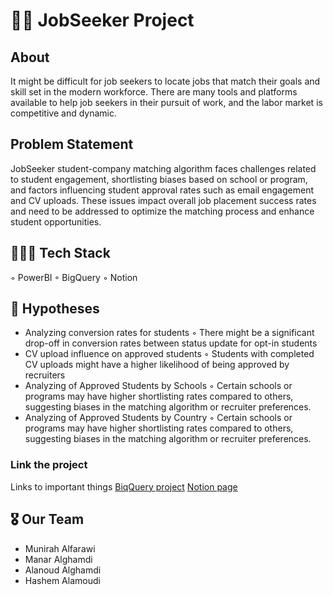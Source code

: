 # 💼🔎 JobSeeker Project
## About
It might be difficult for job seekers to locate jobs that match their goals and skill set in the modern workforce. There are many tools and platforms available to help job seekers in their pursuit of work, and the labor market is competitive and dynamic.

## Problem Statement 
JobSeeker student-company matching algorithm faces challenges related to student engagement, shortlisting biases based on school or program, and factors influencing student approval rates such as email engagement and CV uploads. 
These issues impact overall job placement success rates and need to be addressed to optimize the matching process and enhance student opportunities.

## 👩🏻‍💻 Tech Stack
◦ PowerBI
◦ BigQuery
◦ Notion

## 🔬 Hypotheses
* Analyzing conversion rates for students
  ◦ There might be a significant drop-off in conversion rates between status update for opt-in students
*  CV upload influence on approved students
  ◦ Students with completed CV uploads might have a higher likelihood of being  approved by recruiters
* Analyzing of Approved Students by Schools
  ◦ Certain schools or programs may have higher shortlisting rates compared to others, suggesting biases in the matching algorithm or recruiter preferences.
* Analyzing of Approved Students by Country
  ◦ Certain schools or programs may have higher shortlisting rates compared to others, suggesting biases in the matching algorithm or recruiter preferences.
  
### Link the project
Links to important things
[BiqQuery project](https://console.cloud.google.com/bigquery?sq=911268516373:09c2cf032f0c41358fecbb4dcff4a2df&authuser=1&project=data-analysis-bootcamp-414707&supportedpurview=project&ws=!1m4!1m3!8m2!1s911268516373!2s09c2cf032f0c41358fecbb4dcff4a2df)
[Notion page](https://www.notion.so/JobSeeker-afced45ce3ec45f6ae7af30d9051fb83?p=2460ca63536c43c6b765503871972059&pm=s)

## 🎖️ Our Team
* Munirah Alfarawi
* Manar Alghamdi
* Alanoud Alghamdi
* Hashem Alamoudi 

